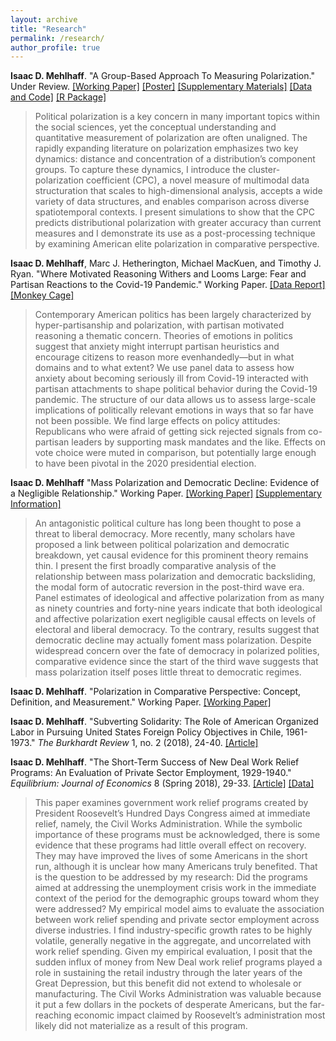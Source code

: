 ```yaml
---
layout: archive
title: "Research"
permalink: /research/
author_profile: true
---
```


**Isaac D. Mehlhaff**. "A Group-Based Approach To Measuring Polarization." Under Review. [[Working Paper]](https://imehlhaff.net/files/CPC.pdf) [[Poster]](https://imehlhaff.net/files/Poster_compressed_1.pdf) [[Supplementary Materials]](https://imehlhaff.net/files/CPC%20Supplement.pdf) [[Data and Code]](https://github.com/imehlhaff/CPC_paper) [[R Package]](https://github.com/imehlhaff/CPC)

> Political polarization is a key concern in many important topics within the social sciences, yet the conceptual understanding and quantitative measurement of polarization are often unaligned. The rapidly expanding literature on polarization emphasizes two key dynamics: distance and concentration of a distribution’s component groups. To capture these dynamics, I introduce the cluster-polarization coefficient (CPC), a novel measure of multimodal data structuration that scales to high-dimensional analysis, accepts a wide variety of data structures, and enables comparison across diverse spatiotemporal contexts. I present simulations to show that the CPC predicts distributional polarization with greater accuracy than current measures and I demonstrate its use as a post-processing technique by examining American elite polarization in comparative perspective.
> 

**Isaac D. Mehlhaff**, Marc J. Hetherington, Michael MacKuen, and Timothy J. Ryan. "Where Motivated Reasoning Withers and Looms Large: Fear and Partisan Reactions to the Covid-19 Pandemic." Working Paper. [[Data Report]](https://papers.ssrn.com/sol3/papers.cfm?abstract_id=3673492) [[Monkey Cage]](https://www.washingtonpost.com/politics/2020/08/18/american-attitudes-toward-covid-19-are-divided-by-party-pandemic-itself-might-undo-that/)

> Contemporary American politics has been largely characterized by hyper-partisanship and polarization, with partisan motivated reasoning a thematic concern. Theories of emotions in politics suggest that anxiety might interrupt partisan heuristics and encourage citizens to reason more evenhandedly—but in what domains and to what extent? We use panel data to assess how anxiety about becoming seriously ill from Covid-19 interacted with partisan attachments to shape political behavior during the Covid-19 pandemic. The structure of our data allows us to assess large-scale implications of politically relevant emotions in ways that so far have not been possible. We find large effects on policy attitudes: Republicans who were afraid of getting sick rejected signals from co-partisan leaders by supporting mask mandates and the like. Effects on vote choice were muted in comparison, but potentially large enough to have been pivotal in the 2020 presidential election.
> 

**Isaac D. Mehlhaff** "Mass Polarization and Democratic Decline: Evidence of a Negligible Relationship." Working Paper. [[Working Paper]](https://imehlhaff.net/files/Polarization%20and%20Democracy.pdf) [[Supplementary Information]](https://imehlhaff.net/files/Democracy%20Supplement.pdf)

> An antagonistic political culture has long been thought to pose a threat to liberal democracy. More recently, many scholars have proposed a link between political polarization and democratic breakdown, yet causal evidence for this prominent theory remains thin. I present the first broadly comparative analysis of the relationship between mass polarization and democratic backsliding, the modal form of autocratic reversion in the post-third wave era. Panel estimates of ideological and affective polarization from as many as ninety countries and forty-nine years indicate that both ideological and affective polarization exert negligible causal effects on levels of electoral and liberal democracy. To the contrary, results suggest that democratic decline may actually foment mass polarization. Despite widespread concern over the fate of democracy in polarized polities, comparative evidence since the start of the third wave suggests that mass polarization itself poses little threat to democratic regimes.
> 

**Isaac D. Mehlhaff**. "Polarization in Comparative Perspective: Concept, Definition, and Measurement." Working Paper. [[Working Paper]](https://imehlhaff.net/files/Comparative%20Polarization.pdf)

**Isaac D. Mehlhaff**. "Subverting Solidarity: The Role of American Organized Labor in Pursuing United States Foreign Policy Objectives in Chile, 1961-1973." _The Burkhardt Review_ 1, no. 2 (2018), 24-40. [[Article]](https://imehlhaff.net/files/Subverting%20Solidarity.pdf)

**Isaac D. Mehlhaff**. "The Short-Term Success of New Deal Work Relief Programs: An Evaluation of Private Sector Employment, 1929-1940." _Equilibrium: Journal of Economics_ 8 (Spring 2018), 29-33. [[Article]](https://imehlhaff.net/files/New%20Deal.pdf) [[Data]](https://github.com/imehlhaff/new_deal)

> This paper examines government work relief programs created by President Roosevelt’s
Hundred Days Congress aimed at immediate relief, namely, the Civil Works Administration. While the symbolic importance of these programs must be acknowledged, there is some evidence that these programs had little overall effect on recovery. They may have improved the lives of some Americans in the short run, although it is unclear how many Americans truly benefited. That is the question to be addressed by my research: Did the programs aimed at addressing the unemployment crisis work in the immediate context of the period for the demographic groups toward whom they were addressed? My empirical model aims to evaluate the association between work relief spending and private sector employment across diverse industries. I find industry-specific growth rates to be highly volatile, generally negative in the aggregate, and uncorrelated with work relief spending. Given my empirical evaluation, I posit that the sudden influx of money from New Deal work relief programs played a role in sustaining the retail industry through the later years of the Great Depression, but this benefit did not extend to wholesale or manufacturing. The Civil Works Administration was valuable because it put a few dollars in the pockets of desperate Americans, but the far-reaching economic impact claimed by Roosevelt’s administration most likely did not materialize as a result of this program.
>

